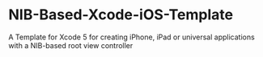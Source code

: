 NIB-Based-Xcode-iOS-Template
============================

A Template for Xcode 5 for creating iPhone, iPad or universal applications with a NIB-based root view controller
